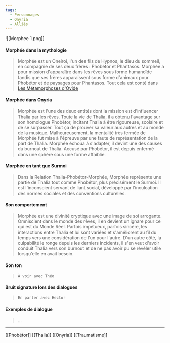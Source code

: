 ```yaml
---
tags:
  - Personnages
  - Onyria
  - Alliés
---
```

![[Morphee 1.png]]
#### Morphée dans la mythologie 

> Morphée est un Oneiroi, l'un des fils de Hypnos, le dieu du sommeil, en compagnie de ses deux frères : Phobétor et Phantasos. Morphée a pour mission d'apparaître dans les rêves sous forme humanoïde tandis que ses frères apparaissent sous forme d'animaux pour Phobétor et de paysages pour Phantasos. Tout cela est conté dans [Les Métamorphoses d'Ovide](https://fr.wikipedia.org/wiki/Morph%C3%A9e)
#### Morphée dans Onyria

> Morphée est l'une des deux entités dont la mission est d'influencer Thalia par les rêves. Toute la vie de Thalia, il a obtenu l'avantage sur son homologue Phobétor, incitant Thalia à être rigoureuse, scolaire et de se surpasser. Tout ça de prouver sa valeur aux autres et au monde de la musique. Malheureusement, la mentalité très fermée de Morphée fut mise à l'épreuve par une faute de représentation de la part de Thalia. Morphée échoua à s'adapter, il devint une des causes du burnout de Thalia. Accusé par Phobétor, il est depuis enfermé dans une sphère sous une forme affaiblie.
#### Morphée en tant que Surmoi

> Dans la Relation Thalia-Phobétor-Morphée, Morphée représente une partie de Thalia tout comme Phobétor, plus précisément le Surmoi. Il est l'inconscient servant de liant social, développé par l'inculcation des normes sociales et des conventions culturelles.
#### Son comportement

> Morphée est une divinité cryptique avec une image de soi arrogante. Omniscient dans le monde des rêves, il en devient un ignare pour ce qui est du Monde Réel. Parfois impétueux, parfois sincère, les interactions entre Thalia et lui sont variées et s'améliorent au fil du temps vers une considération de l'un pour l'autre. D'un autre côté, la culpabilité le ronge depuis les derniers incidents, il s'en veut d'avoir conduit Thalia vers son burnout et de ne pas avoir pu se révéler utile lorsqu'elle en avait besoin. 
#### Son ton

> `À voir avec Théo`
#### Bruit signature lors des dialogues

> `En parler avec Hector`
#### Exemples de dialogue

> ...

---

[[Phobétor]] [[Thalia]] [[Onyria]] [[Traumatisme]]
